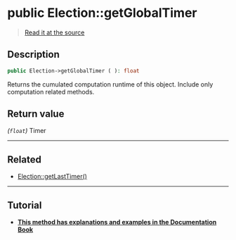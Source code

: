 # public Election::getGlobalTimer

> [Read it at the source](https://github.com/julien-boudry/Condorcet/blob/master/src/Election.php#L230)

## Description    

```php
public Election->getGlobalTimer ( ): float
```

Returns the cumulated computation runtime of this object. Include only computation related methods.


## Return value   

*(`float`)* Timer


---------------------------------------

## Related

* [Election::getLastTimer()](/Docs/api-reference/Election%20Class/Election--getLastTimer().md)    

---------------------------------------

## Tutorial

* **[This method has explanations and examples in the Documentation Book](https://docs.condorcet.io/book/3.AsPhpLibrary/8.GoFurther/3.TimerBenchMarking)**    
